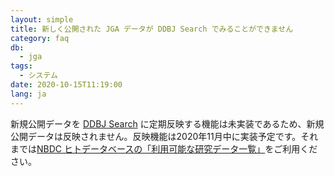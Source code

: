```yaml
---
layout: simple
title: 新しく公開された JGA データが DDBJ Search でみることができません
category: faq
db:
  - jga
tags: 
  - システム
date: 2020-10-15T11:19:00
lang: ja
---
```




<p>新規公開データを <a href="https://ddbj.nig.ac.jp/search">DDBJ Search</a> に定期反映する機能は未実装であるため、新規公開データは反映されません。反映機能は2020年11月中に実装予定です。それまでは<a href="https://humandbs.biosciencedbc.jp/data-use/all-researches">NBDC ヒトデータベースの「利用可能な研究データ一覧」</a>をご利用ください。</p>